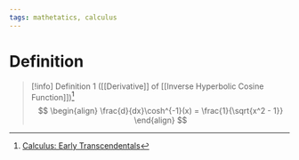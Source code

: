 ```yaml
---
tags: mathetatics, calculus
---
```


# Definition

> [!info] Definition 1 ([[Derivative]] of [[Inverse Hyperbolic Cosine Function]])[^1]
> $$
> \begin{align}
> \frac{d}{dx}\cosh^{-1}(x) = \frac{1}{\sqrt{x^2 - 1}}
> \end{align}
> $$

[^1]: [Calculus: Early Transcendentals](zotero://open-pdf/library/items/EEFDQ9Y5?page=295)
